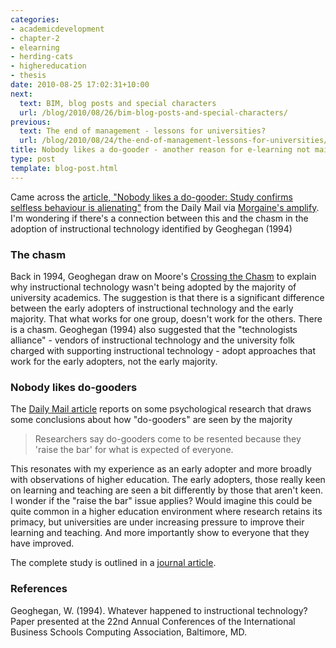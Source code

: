 ```yaml
---
categories:
- academicdevelopment
- chapter-2
- elearning
- herding-cats
- highereducation
- thesis
date: 2010-08-25 17:02:31+10:00
next:
  text: BIM, blog posts and special characters
  url: /blog/2010/08/26/bim-blog-posts-and-special-characters/
previous:
  text: The end of management - lessons for universities?
  url: /blog/2010/08/24/the-end-of-management-lessons-for-universities/
title: Nobody likes a do-gooder - another reason for e-learning not mainstreaming?
type: post
template: blog-post.html
---
```

Came across the [article, "Nobody likes a do-gooder: Study confirms selfless behaviour is alienating"](http://www.dailymail.co.uk/sciencetech/article-1305716/Nobody-likes-gooder-Study-confirms-selfless-behaviour-alienating.html) from the Daily Mail via [Morgaine's amplify](http://morgaine.amplify.com/2010/08/24/nobody-likes-a-do-gooder/). I'm wondering if there's a connection between this and the chasm in the adoption of instructional technology identified by Geoghegan (1994)

### The chasm

Back in 1994, Geoghegan draw on Moore's [Crossing the Chasm](http://en.wikipedia.org/wiki/Crossing_the_Chasm) to explain why instructional technology wasn't being adopted by the majority of university academics. The suggestion is that there is a significant difference between the early adopters of instructional technology and the early majority. That what works for one group, doesn't work for the others. There is a chasm. Geoghegan (1994) also suggested that the "technologists alliance" - vendors of instructional technology and the university folk charged with supporting instructional technology - adopt approaches that work for the early adopters, not the early majority.

### Nobody likes do-gooders

The [Daily Mail article](http://www.dailymail.co.uk/sciencetech/article-1305716/Nobody-likes-gooder-Study-confirms-selfless-behaviour-alienating.html) reports on some psychological research that draws some conclusions about how "do-gooders" are seen by the majority

> Researchers say do-gooders come to be resented because they 'raise the bar' for what is expected of everyone.

This resonates with my experience as an early adopter and more broadly with observations of higher education. The early adopters, those really keen on learning and teaching are seen a bit differently by those that aren't keen. I wonder if the "raise the bar" issue applies? Would imagine this could be quite common in a higher education environment where research retains its primacy, but universities are under increasing pressure to improve their learning and teaching. And more importantly show to everyone that they have improved.

The complete study is outlined in a [journal article](http://psycnet.apa.org/journals/psp/99/2/303/).

### References

Geoghegan, W. (1994). Whatever happened to instructional technology? Paper presented at the 22nd Annual Conferences of the International Business Schools Computing Association, Baltimore, MD.